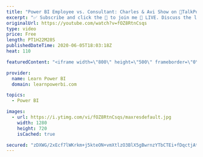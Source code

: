 ```yaml
---
title: "Power BI Employee vs. Consultant: Charles & Avi Show on 🔴TalkPowerBI LIVE"
excerpt: "✅ Subscribe and click the 🔔 to join me 🔴 LIVE. Discuss the latest in Power BI and ask any Power BI question. 💡 Join the Talk Power BI Insider's Club at http://www.TalkPowerBI.com for special privileges and access   Hello, I am Avi Singh, Microsoft MVP and Power BI Pro! I just love talking about Power"
originalUrl: https://youtube.com/watch?v=fOZ8RtnCsqs
type: video
price: Free
length: PT1H22M28S
publishedDateTime: 2020-06-05T18:03:18Z
heat: 110

featuredContent: "<iframe width=\"800\" height=\"500\" frameborder=\"0\" src=\"https://www.youtube.com/embed/fOZ8RtnCsqs\" allow=\"accelerometer; autoplay; encrypted-media; gyroscope; picture-in-picture\" allowfullscreen></iframe>"

provider:
  name: Learn Power BI
  domain: learnpowerbi.com

topics:
  - Power BI

images:
  - url: https://i.ytimg.com/vi/fOZ8RtnCsqs/maxresdefault.jpg
    width: 1280
    height: 720
    isCached: true

secured: "zDXWG/2xEcf7lWKrkm+j5kteON+vmXtlzO3BlX5gBwrnzYTbCTEi+fDqctjAt9RW2+d3aZvXmNCusIS935AvG4MQRrfmlkt+U7LYqIFCGwXJ7d2oQye0jpqcogtvVW9WJ6mWeUpyCoUokIMwgmvXMahu76v0YEwwaw+lmhJzt7jzlvl69N9Ps54IJY3SMFdzABuUJqQ0RgsMs0lpul4ANt0dfWp5wNRCu6ZnjoDxNWkMJlj5BOWAuTDXopb+uioGECbW3cmropbimAXJ1TTLEyN4UCjs4dauxNS2619cCad9yy3JpU243uPjw+5xwstriiBFVzXbguo9j34aqwkKibdBucBaSSg/rRhgkcN0G5F2G+OA6ALJHHjoxJXMvsIuHFiJ4xMz6A99DTLdMeW6r32ACndUnpRVY96Ft2QPzDY=;wySNL6akz/Svqskxl7G7cw=="
---
```


